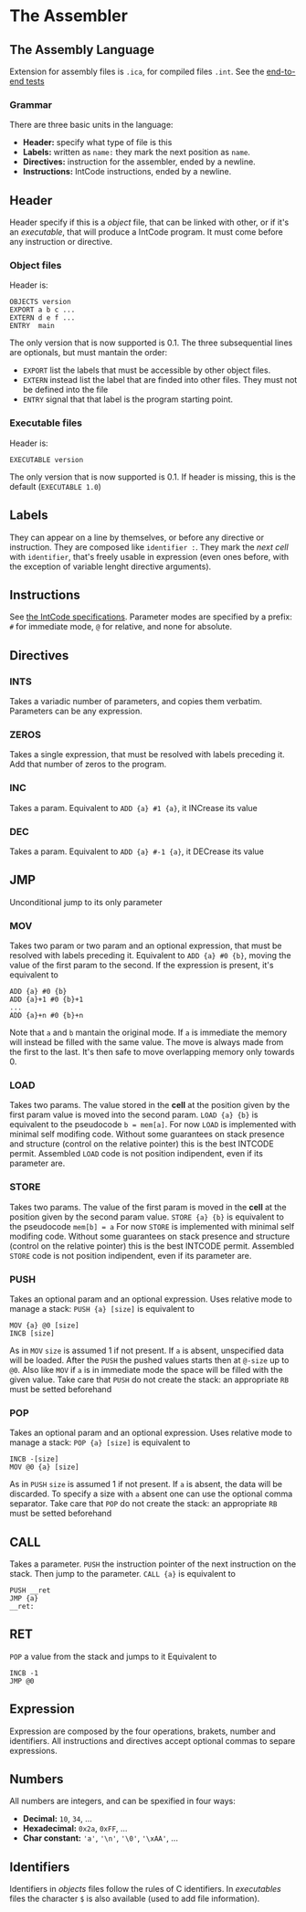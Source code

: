 # The Assembler

## The Assembly Language

Extension for assembly files is `.ica`, for compiled files `.int`. See the [end-to-end tests](../../tests/assembler/end_to_end)

### Grammar

There are three basic units in the language:
- **Header:** specify what type of file is this
- **Labels:** written as `name:` they mark the next position as `name`.
- **Directives:** instruction for the assembler, ended by a newline.
- **Instructions:** IntCode instructions, ended by a newline.

## Header

Header specify if this is a *object* file, that can be linked with other, or if it's an *executable*, that will produce a IntCode program. It must come before any instruction or directive.

### Object files
Header is:
```
OBJECTS version
EXPORT a b c ... 
EXTERN d e f ... 
ENTRY  main
```
The only version that is now supported is 0.1.
The three subsequential lines are optionals, but must mantain the order:
- `EXPORT` list the labels that must be accessible by other object files.
- `EXTERN` instead list the label that are finded into other files. They must not be defined into the file
- `ENTRY` signal that that label is the program starting point.

### Executable files
Header is:
```
EXECUTABLE version
```
The only version that is now supported is 0.1. If header is missing, this is the default (`EXECUTABLE 1.0`)


## Labels

They can appear on a line by themselves, or before any directive or instruction. They are composed like `identifier :`. They mark the *next cell* with `identifier`, that's freely usable in expression (even ones before, with the exception of variable lenght directive arguments).

## Instructions

See [the IntCode specifications](https://esolangs.org/wiki/Intcode). Parameter modes are specified by a prefix: `#` for immediate mode, `@` for relative, and none for absolute.

## Directives

### INTS
Takes a variadic number of parameters, and copies them verbatim. Parameters can be any expression.

### ZEROS
Takes a single expression, that must be resolved with labels preceding it. Add that number of zeros to the program.

### INC
Takes a param. Equivalent to `ADD {a} #1 {a}`, it INCrease its value
### DEC
Takes a param. Equivalent to `ADD {a} #-1 {a}`, it DECrease its value

## JMP
Unconditional jump to its only parameter

### MOV
Takes two param or two param and an optional expression, that must be resolved with labels preceding it.
Equivalent to `ADD {a} #0 {b}`, moving the value of the first param to the second.
If the expression is present, it's equivalent to 
```
ADD {a} #0 {b}
ADD {a}+1 #0 {b}+1
...
ADD {a}+n #0 {b}+n
```
Note that `a` and `b` mantain the original mode. If `a` is immediate the memory will instead be filled with the same value.
The move is always made from the first to the last. It's then safe to move overlapping memory only towards 0.

### LOAD
Takes two params. The value stored in the **cell** at the position given by the first param value is moved into the second param. `LOAD {a} {b}` is equivalent to the pseudocode `b = mem[a]`.
For now `LOAD` is implemented with minimal self modifing code. Without some guarantees on stack presence and structure (control on the relative pointer) this is the best INTCODE permit. Assembled `LOAD` code is not position indipendent, even if its parameter are.

### STORE
Takes two params. The value of the first param is moved in the **cell** at the position given by the second param value. `STORE {a} {b}` is equivalent to the pseudocode `mem[b] = a`
For now `STORE` is implemented with minimal self modifing code. Without some guarantees on stack presence and structure (control on the relative pointer) this is the best INTCODE permit. Assembled `STORE` code is not position indipendent, even if its parameter are.

### PUSH
Takes an optional param and an optional expression. Uses relative mode to manage a stack: `PUSH {a} [size]` is equivalent to
```
MOV {a} @0 [size]
INCB [size]
```
As in `MOV` `size` is assumed 1 if not present. If `a` is absent, unspecified data will be loaded. After the `PUSH` the pushed values starts then at `@-size` up to `@0`.
Also like `MOV` if `a` is in immediate mode the space will be filled with the given value.
Take care that `PUSH` do not create the stack: an appropriate `RB` must be setted beforehand

### POP
Takes an optional param and an optional expression. Uses relative mode to manage a stack: `POP {a} [size]` is equivalent to
```
INCB -[size]
MOV @0 {a} [size]
```
As in `PUSH` `size` is assumed 1 if not present. If `a` is absent, the data will be discarded. To specify a size with `a` absent one can use the optional comma separator.
Take care that `POP` do not create the stack: an appropriate `RB` must be setted beforehand

## CALL
Takes a parameter. `PUSH` the instruction pointer of the next instruction on the stack. Then jump to the parameter. `CALL {a}` is equivalent to 
```
PUSH __ret
JMP {a}
__ret:
```

## RET
`POP` a value from the stack and jumps to it
Equivalent to 
```
INCB -1
JMP @0
```

## Expression

Expression are composed by the four operations, brakets, number and identifiers. All instructions and directives accept optional commas to separe expressions.

## Numbers
All numbers are integers, and can be spexified in four ways:
- **Decimal:** `10`, `34`, ...
- **Hexadecimal:** `0x2a`, `0xFF`, ...
- **Char constant:** `'a'`, `'\n'`, `'\0'`, `'\xAA'`, ...

## Identifiers
Identifiers in *objects* files follow the rules of C identifiers. In *executables* files the character `$` is also available (used to add file information).